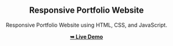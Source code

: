 <div align="center">
  

  <br />

  <h2 align="center">Responsive Portfolio Website</h2>

  Responsive Portfolio Website using HTML, CSS, and JavaScript.

  <a href="https://abhiverma01.github.io/portfolio/"><strong>➥ Live Demo</strong></a>

</div>



